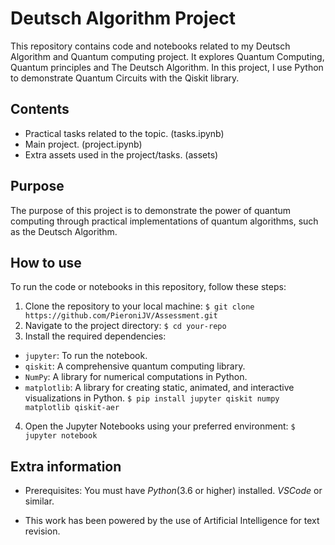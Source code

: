 # Deutsch Algorithm Project

This repository contains code and notebooks related to my Deutsch Algorithm and Quantum computing project. It explores Quantum Computing, Quantum principles and The Deutsch Algorithm. In this project, I use Python to demonstrate Quantum Circuits with the Qiskit library.

## Contents

- Practical tasks related to the topic. (tasks.ipynb)
- Main project. (project.ipynb)
- Extra assets used in the project/tasks. (assets)

## Purpose

The purpose of this project is to demonstrate the power of quantum computing through practical implementations of quantum algorithms, such as the Deutsch Algorithm.

## How to use

To run the code or notebooks in this repository, follow these steps:

1. Clone the repository to your local machine:
`$ git clone https://github.com/PieroniJV/Assessment.git`
2. Navigate to the project directory:
`$ cd your-repo`
3. Install the required dependencies:
- `jupyter`: To run the notebook.
- `qiskit`: A comprehensive quantum computing library.
- `NumPy`:  A library for numerical computations in Python.
- `matplotlib`: A library for creating static, animated, and interactive visualizations in Python.
`$ pip install jupyter qiskit numpy matplotlib qiskit-aer`
4. Open the Jupyter Notebooks using your preferred environment: 
`$ jupyter notebook`

## Extra information

- Prerequisites: You must have *Python*(3.6 or higher) installed. *VSCode* or similar. 

- This work has been powered by the use of Artificial Intelligence for text revision.
